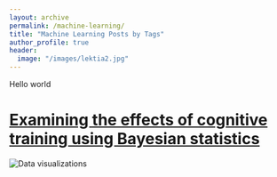 ```yaml
---
layout: archive
permalink: /machine-learning/
title: "Machine Learning Posts by Tags"
author_profile: true
header:
  image: "/images/lektia2.jpg"
---
```

Hello world

# [Examining the effects of cognitive training using Bayesian statistics](https://danielfellman.github.io/machine-learning/bayes)
<img src="{{ site.url }}{{ site.baseurl }}/images/bayes.jpg" alt="Data visualizations">
